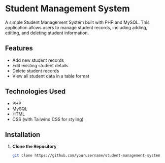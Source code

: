 # Student Management System

A simple Student Management System built with PHP and MySQL. This application allows users to manage student records, including adding, editing, and deleting student information.

## Features

- Add new student records
- Edit existing student details
- Delete student records
- View all student data in a table format

## Technologies Used

- PHP
- MySQL
- HTML
- CSS (with Tailwind CSS for styling)

## Installation

1. **Clone the Repository**
   ```bash
   git clone https://github.com/yourusername/student-management-system.git
